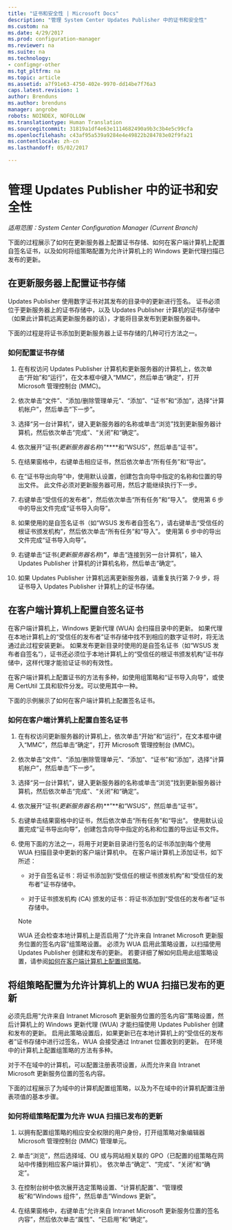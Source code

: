 ```yaml
---
title: "证书和安全性 | Microsoft Docs"
description: "管理 System Center Updates Publisher 中的证书和安全性"
ms.custom: na
ms.date: 4/29/2017
ms.prod: configuration-manager
ms.reviewer: na
ms.suite: na
ms.technology:
- configmgr-other
ms.tgt_pltfrm: na
ms.topic: article
ms.assetid: a7f91e63-4750-402e-9970-dd14be7f76a3
caps.latest.revision: 1
author: Brenduns
ms.author: brenduns
manager: angrobe
robots: NOINDEX, NOFOLLOW
ms.translationtype: Human Translation
ms.sourcegitcommit: 31819a1df4e63e1114682490a9b3c3b4e5c99cfa
ms.openlocfilehash: c43af95a539a9284e4e49822b284783e02f9fa21
ms.contentlocale: zh-cn
ms.lasthandoff: 05/02/2017

---
```

# <a name="manage-certificates-and-security-for-updates-publisher"></a>管理 Updates Publisher 中的证书和安全性

*适用范围：System Center Configuration Manager (Current Branch)*

下面的过程展示了如何在更新服务器上配置证书存储、如何在客户端计算机上配置自签名证书，以及如何将组策略配置为允许计算机上的 Windows 更新代理扫描已发布的更新。

## <a name="configure-the-certificate-store-on-the-update-server"></a>在更新服务器上配置证书存储
 Updates Publisher 使用数字证书对其发布的目录中的更新进行签名。 证书必须位于更新服务器上的证书存储中，以及 Updates Publisher 计算机的证书存储中（如果此计算机远离更新服务器的话），才能将目录发布到更新服务器中。

下面的过程是将证书添加到更新服务器上证书存储的几种可行方法之一。

### <a name="to-configure-the-certificate-store"></a>如何配置证书存储
1.  在有权访问 Updates Publisher 计算机和更新服务器的计算机上，依次单击“开始”和“运行”，在文本框中键入“MMC”，然后单击“确定”，打开 Microsoft 管理控制台 (MMC)。

2.  依次单击“文件”、“添加/删除管理单元”、“添加”、“证书”和“添加”，选择“计算机帐户”，然后单击“下一步”。

3.  选择“另一台计算机”，键入更新服务器的名称或单击“浏览”找到更新服务器计算机，然后依次单击“完成”、“关闭”和“确定”。

4.  依次展开“证书(*更新服务器名称*)”****和“WSUS”，然后单击“证书”。

5.  在结果窗格中，右键单击相应证书，然后依次单击“所有任务”和“导出”。

6.  在“证书导出向导”中，使用默认设置，创建包含向导中指定的名称和位置的导出文件。 此文件必须对更新服务器可用，然后才能继续执行下一步。

7.  右键单击“受信任的发布者”，然后依次单击“所有任务”和“导入”。 使用第 6 步中的导出文件完成“证书导入向导”。

8.  如果使用的是自签名证书（如“WSUS 发布者自签名”），请右键单击“受信任的根证书颁发机构”，然后依次单击“所有任务”和“导入”。 使用第 6 步中的导出文件完成“证书导入向导”。

9.  右键单击“证书(*更新服务器名称*)**”**，单击“连接到另一台计算机”，输入 Updates Publisher 计算机的计算机名称，然后单击“确定”。

10. 如果 Updates Publisher 计算机远离更新服务器，请重复执行第 7-9 步，将证书导入 Updates Publisher 计算机上的证书存储。



## <a name="configure-a-self-signing-certificate-on-client-computers"></a>在客户端计算机上配置自签名证书
在客户端计算机上，Windows 更新代理 (WUA) 会扫描目录中的更新。 如果代理在本地计算机上的“受信任的发布者”证书存储中找不到相应的数字证书时，将无法通过此过程安装更新。 如果发布更新目录时使用的是自签名证书（如“WSUS 发布者自签名”），证书还必须位于本地计算机上的“受信任的根证书颁发机构”证书存储中，这样代理才能验证证书的有效性。

在客户端计算机上配置证书的方法有多种，如使用组策略和“证书导入向导”，或使用 CertUtil 工具和软件分发。可以使用其中一种。

下面的示例展示了如何在客户端计算机上配置签名证书。

### <a name="to-configure-a-self-signing-certificate-on-client-computers"></a>如何在客户端计算机上配置自签名证书
1.  在有权访问更新服务器的计算机上，依次单击“开始”和“运行”，在文本框中键入“MMC”，然后单击“确定”，打开 Microsoft 管理控制台 (MMC)。

2.  依次单击“文件”、“添加/删除管理单元”、“添加”、“证书”和“添加”，选择“计算机帐户”，然后单击“下一步”。

3.  选择“另一台计算机”，键入更新服务器的名称或单击“浏览”找到更新服务器计算机，然后依次单击“完成”、“关闭”和“确定”。

4.  依次展开“证书(*更新服务器名称*)**”**和“WSUS”，然后单击“证书”。

5.  右键单击结果窗格中的证书，然后依次单击“所有任务”和“导出”。 使用默认设置完成“证书导出向导”，创建包含向导中指定的名称和位置的导出证书文件。

6.  使用下面的方法之一，将用于对更新目录进行签名的证书添加到每个使用 WUA 扫描目录中更新的客户端计算机中。 在客户端计算机上添加证书，如下所述：

    -   对于自签名证书：将证书添加到“受信任的根证书颁发机构”和“受信任的发布者”证书存储中。

    -   对于证书颁发机构 (CA) 颁发的证书：将证书添加到“受信任的发布者”证书存储中。

    > [!NOTE]
    > WUA 还会检查本地计算机上是否启用了“允许来自 Intranet Microsoft 更新服务位置的签名内容”组策略设置。 必须为 WUA 启用此策略设置，以扫描使用 Updates Publisher 创建和发布的更新。 若要详细了解如何启用此组策略设置，请参阅[如何在客户端计算机上配置组策略](https://technet.microsoft.com/library/bb530967.aspx(d=robot))。



## <a name="configuring-group-policy-to-allow-wua-on-computers-to-scan-for-published-updates"></a>将组策略配置为允许计算机上的 WUA 扫描已发布的更新
必须先启用“允许来自 Intranet Microsoft 更新服务位置的签名内容”策略设置，然后计算机上的 Windows 更新代理 (WUA) 才能扫描使用 Updates Publisher 创建和发布的更新。 启用此策略设置后，如果更新已在本地计算机上的“受信任的发布者”证书存储中进行过签名，WUA 会接受通过 Intranet 位置收到的更新。 在环境中的计算机上配置组策略的方法有多种。

对于不在域中的计算机，可以配置注册表项设置，从而允许来自 Intranet Microsoft 更新服务位置的签名内容。

下面的过程展示了为域中的计算机配置组策略，以及为不在域中的计算机配置注册表项值的基本步骤。

### <a name="to-configure-group-policy-to-allow-wua-to-scan-for-published-updates"></a>如何将组策略配置为允许 WUA 扫描已发布的更新
1.  以拥有配置组策略的相应安全权限的用户身份，打开组策略对象编辑器 Microsoft 管理控制台 (MMC) 管理单元。

2.  单击“浏览”，然后选择域、OU 或与网站相关联的 GPO（已配置的组策略在网站中传播到相应客户端计算机）。 依次单击“确定”、“完成”、“关闭”和“确定”。

3.  在控制台树中依次展开选定策略设置、“计算机配置”、“管理模板”和“Windows 组件”，然后单击“Windows 更新”。

4.  在结果窗格中，右键单击“允许来自 Intranet Microsoft 更新服务位置的签名内容”，然后依次单击“属性”、“已启用”和“确定”。

